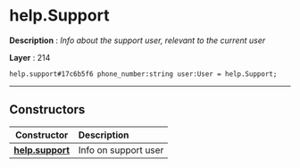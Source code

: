 # help.Support

**Description** : *Info about the support user, relevant to the current user*

**Layer** : 214

```tl
help.support#17c6b5f6 phone_number:string user:User = help.Support;
```

---

## Constructors

| Constructor | Description |
| :---: | :--- |
| [**help.support**](constructor/help.support) | Info on support user |